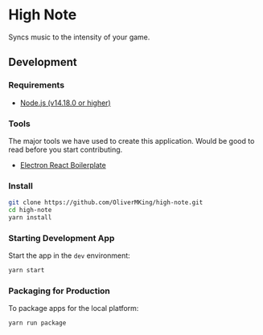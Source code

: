 # High Note

Syncs music to the intensity of your game.

## Development

### Requirements

- [Node.js (v14.18.0 or higher)](https://nodejs.org/en/)

### Tools

The major tools we have used to create this application. Would be good to read before you start contributing.

- [Electron React Boilerplate](https://electron-react-boilerplate.js.org/)

### Install

```bash
git clone https://github.com/OliverMKing/high-note.git
cd high-note
yarn install
```

### Starting Development App

Start the app in the `dev` environment:

```bash
yarn start
```

### Packaging for Production

To package apps for the local platform:

```bash
yarn run package
```

